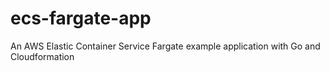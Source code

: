 # ecs-fargate-app
An AWS Elastic Container Service Fargate example application with Go and Cloudformation
